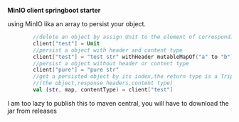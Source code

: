 ****MinIO client springboot starter****

using MinIO lika an array to persist your object.

```kotlin
        //delete an object by assign Unit to the element of corresponding index
        client["test"] = Unit
        //persist a object with header and content type
        client["test"] = "test str" withHeader mutableMapOf("a" to "b") withContentType "application/json"
        //persist a object without header or content type
        client["pure"] = "pure str"
        //get a persisted object by its index,the return type is a Tripe which can be deconstructed,containing:
        //(the object,response headers,content type)
        val (str, map, contentType) = client["test"]
```

 I am too lazy to publish this to maven central, you will have to download the jar from releases